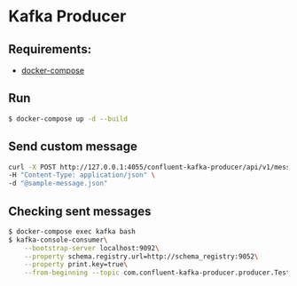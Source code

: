 # Kafka Producer

## Requirements:
  - [docker-compose](https://docs.docker.com/compose/install/)

## Run
```sh
$ docker-compose up -d --build
```
## Send custom message
```sh
curl -X POST http://127.0.0.1:4055/confluent-kafka-producer/api/v1/message \
-H "Content-Type: application/json" \
-d "@sample-message.json"
```

## Checking sent messages
```sh
$ docker-compose exec kafka bash
$ kafka-console-consumer\
    --bootstrap-server localhost:9092\
    --property schema.registry.url=http://schema_registry:9052\
    --property print.key=true\
    --from-beginning --topic com.confluent-kafka-producer.producer.TestMessage
```
